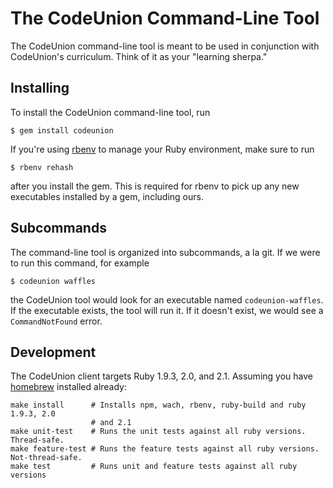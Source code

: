 # The CodeUnion Command-Line Tool

The CodeUnion command-line tool is meant to be used in conjunction with
CodeUnion's curriculum.  Think of it as your "learning sherpa."

## Installing

To install the CodeUnion command-line tool, run

```shell-session
$ gem install codeunion
```

If you're using [rbenv](http://rbenv.org/) to manage your Ruby environment,
make sure to run

```shell-session
$ rbenv rehash
```

after you install the gem.  This is required for rbenv to pick up any new
executables installed by a gem, including ours.

## Subcommands

The command-line tool is organized into subcommands, a la git.  If we were to
run this command, for example

```shell-session
$ codeunion waffles
```

the CodeUnion tool would look for an executable named `codeunion-waffles`.  If
the executable exists, the tool will run it.  If it doesn't exist, we would see
a `CommandNotFound` error.

## Development

The CodeUnion client targets Ruby 1.9.3, 2.0, and 2.1. Assuming you have
[homebrew](http://brew.sh) installed already:

```
make install      # Installs npm, wach, rbenv, ruby-build and ruby 1.9.3, 2.0
                  # and 2.1
make unit-test    # Runs the unit tests against all ruby versions. Thread-safe.
make feature-test # Runs the feature tests against all ruby versions. Not-thread-safe.
make test         # Runs unit and feature tests against all ruby versions
```
